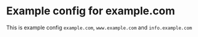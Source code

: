 # Example config for example.com

This is example config `example.com`, `www.example.com` and `info.example.com`
